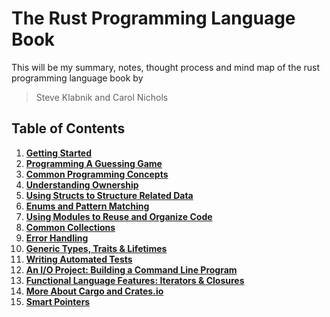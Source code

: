 # The Rust Programming Language Book

<p> 
This will be my summary, notes, thought process and mind map of the rust programming language book by
<blockquote> Steve Klabnik and Carol Nichols </blockquote>
</p>

## Table of Contents

1. **[Getting Started](getting-started/README.md)**
2. **[Programming A Guessing Game](programming_a_guessing_game/README.md)**
3. **[Common Programming Concepts](commom_programming_concepts/README.md)**
4. **[Understanding Ownership](understanding_ownership/README.md)**
5. **[Using Structs to Structure Related Data](using_structs_to_structure_related_data/README.md)**
6. **[Enums and Pattern Matching](enums_and_pattern_matching/README.md)**
7. **[Using Modules to Reuse and Organize Code](using_modules_to_reuse_and_organize_code/README.md)**
8. **[Common Collections](common_collections/README.md)**
9. **[Error Handling](error_handling/README.md)**
10. **[Generic Types, Traits & Lifetimes](generics_traits_n_lifetimes/README.md)**
11. **[Writing Automated Tests](writing_automated_tests/README.md)**
12. **[An I/O Project: Building a Command Line Program](https://github.com/Sally-Builds/minigrep)**
13. **[Functional Language Features: Iterators & Closures](writing_automated_tests/README.md)**
14. **[More About Cargo and Crates.io](more_on_cargo/README.md)**
15. **[Smart Pointers](smart_pointers/README.md)**

